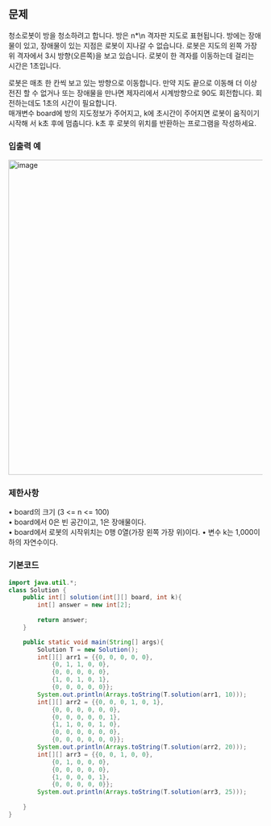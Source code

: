 ## 문제
청소로봇이 방을 청소하려고 합니다. 방은 n*\n 격자판 지도로 표현됩니다. 방에는 장애물이 있고, 장애물이 있는 지점은 로봇이 지나갈 수 없습니다. 로봇은 지도의 왼쪽 가장 위 격자에서 3시 방향(오른쪽)을 보고 있습니다. 로봇이 한 격자를 이동하는데 걸리는 시간은 1초입니다.

로봇은 매초 한 칸씩 보고 있는 방향으로 이동합니다. 만약 지도 끝으로 이동해 더 이상 전진 할 수 없거나 또는 장애물을 만나면 제자리에서 시계방향으로 90도 회전합니다. 회전하는데도 1초의 시간이 필요합니다.  
매개변수 board에 방의 지도정보가 주어지고, k에 초시간이 주어지면 로봇이 움직이기 시작해 서 k초 후에 멈춥니다. k초 후 로봇의 위치를 반환하는 프로그램을 작성하세요.
### 입출력 예
<img width="625" alt="image" src="https://github.com/grey920/grey920.github.io/assets/58028215/c87fcb70-b325-49d2-b211-25ae22370b00">


### 제한사항
• board의 크기 (3 <= n <= 100)  
• board에서 0은 빈 공간이고, 1은 장애물이다.  
• board에서 로봇의 시작위치는 0행 0열(가장 왼쪽 가장 위)이다. • 변수 k는 1,000이하의 자연수이다.

### 기본코드
```java
import java.util.*;
class Solution {
	public int[] solution(int[][] board, int k){
		int[] answer = new int[2]; 
		
		return answer;
	}

	public static void main(String[] args){
		Solution T = new Solution();
		int[][] arr1 = {{0, 0, 0, 0, 0}, 
			{0, 1, 1, 0, 0}, 
			{0, 0, 0, 0, 0}, 
			{1, 0, 1, 0, 1}, 
			{0, 0, 0, 0, 0}};
		System.out.println(Arrays.toString(T.solution(arr1, 10)));
		int[][] arr2 = {{0, 0, 0, 1, 0, 1}, 
			{0, 0, 0, 0, 0, 0}, 
			{0, 0, 0, 0, 0, 1}, 
			{1, 1, 0, 0, 1, 0}, 
			{0, 0, 0, 0, 0, 0},
			{0, 0, 0, 0, 0, 0}};
		System.out.println(Arrays.toString(T.solution(arr2, 20)));
		int[][] arr3 = {{0, 0, 1, 0, 0}, 
			{0, 1, 0, 0, 0}, 
			{0, 0, 0, 0, 0}, 
			{1, 0, 0, 0, 1}, 
			{0, 0, 0, 0, 0}};
		System.out.println(Arrays.toString(T.solution(arr3, 25)));
		
	}
}
```
